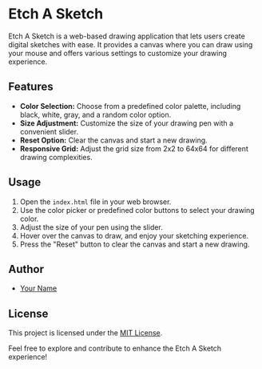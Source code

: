 # Etch A Sketch

Etch A Sketch is a web-based drawing application that lets users create digital sketches with ease. It provides a canvas where you can draw using your mouse and offers various settings to customize your drawing experience.

## Features

- **Color Selection:** Choose from a predefined color palette, including black, white, gray, and a random color option.
- **Size Adjustment:** Customize the size of your drawing pen with a convenient slider.
- **Reset Option:** Clear the canvas and start a new drawing.
- **Responsive Grid:** Adjust the grid size from 2x2 to 64x64 for different drawing complexities.

## Usage

1. Open the `index.html` file in your web browser.
2. Use the color picker or predefined color buttons to select your drawing color.
3. Adjust the size of your pen using the slider.
4. Hover over the canvas to draw, and enjoy your sketching experience.
5. Press the "Reset" button to clear the canvas and start a new drawing.

## Author

- [Your Name](https://github.com/your-github-username)

## License

This project is licensed under the [MIT License](LICENSE).

Feel free to explore and contribute to enhance the Etch A Sketch experience!
